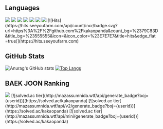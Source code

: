 <h2>
  Languages
</h2>
<div>
  <img src="https://img.shields.io/badge/C-ab0d0d?style=flat-square&logo=C&logoColor=white"/>
  <img src="https://img.shields.io/badge/C++-ca1414?style=flat-square&logo=c%2B%2B&logoColor=white"/>
  <img src="https://img.shields.io/badge/JavaScript-F7DF1E?style=flat-square&logo=JavaScript&logoColor=black"/>
  <img src="https://img.shields.io/badge/Java-25d807?style=flat-square&logo=JAVA&logoColor=black"/>
  <img src="https://img.shields.io/badge/Android-21b508?style=flat-square&logo=Android&logoColor=white"/>
  <img src="https://img.shields.io/badge/HTML5-1572B6?style=flat-square&logo=HTML5&logoColor=white"/>
  <img src="https://img.shields.io/badge/CSS3-125e95?style=flat-square&logo=CSS3&logoColor=white"/>
  [![Hits](https://hits.seeyoufarm.com/api/count/incr/badge.svg?url=https%3A%2F%2Fgithub.com%2Fkakaopanda&count_bg=%2379C83D&title_bg=%23555555&icon=&icon_color=%23E7E7E7&title=hits&edge_flat=true)](https://hits.seeyoufarm.com)
  <br>
</div>
<h2>
  GitHub Stats
</h2>
            
![Anurag's GitHub stats](https://github-readme-stats.vercel.app/api?username=kakaopanda&show_icons=true&theme=github_dark)
[![Top Langs](https://github-readme-stats.vercel.app/api/top-langs/?username=kakaopanda&count_private=true&langs_count=3&theme=github_dark)](https://github.com/anuraghazra/github-readme-stats)
 
 <h2>
  BAEK JOON Ranking
</h2>
 
<img src="http://mazassumnida.wtf/api/v2/generate_badge?boj=kakaopanda">
[![solved.ac tier](http://mazassumnida.wtf/api/generate_badge?boj={userid})](https://solved.ac/kakaopanda)
[![solved.ac tier](http://mazassumnida.wtf/api/v2/generate_badge?boj={userid})](https://solved.ac/kakaopanda)
[![solved.ac tier](http://mazassumnida.wtf/api/mini/generate_badge?boj={userid})](https://solved.ac/kakaopanda)
